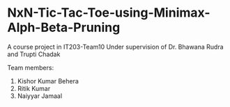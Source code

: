 # NxN-Tic-Tac-Toe-using-Minimax-Alph-Beta-Pruning
A course project in IT203-Team10
Under supervision of Dr. Bhawana Rudra and Trupti Chadak

Team members:
1. Kishor Kumar Behera
2. Ritik Kumar
3. Naiyyar Jamaal
